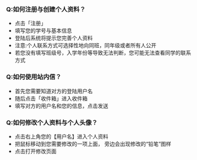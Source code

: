 ### Q:如何注册与创建个人资料？
* 点击「注册」
* 填写您的学号与基本信息
* 登陆后系统将提示您完善个人资料
* 注意:个人联系方式可选择性地向同班，同年级或者所有人公开
* 若您没有填写班级号，入学年份等导致无法判断，您可能无法查看同学的联系方式

### Q:如何使用站内信？
* 首先您需要知道对方的登陆用户名
* 随后点击「收件箱」进入收件箱
* 填写对方的用户名和您的信息，点击发送


### Q:如何修改个人资料与个人头像？
* 点击右上角您的【用户名】进入个人资料
* 把鼠标移动到您需要修改的一项上面， 旁边会出现修改的“铅笔”图样
* 点击打开修改页面


